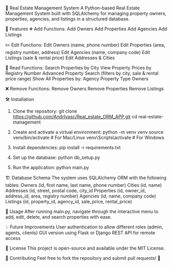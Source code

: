 🏡 Real Estate Management System
A Python-based Real Estate Management System built with SQLAlchemy for managing property owners, properties, agencies, and listings in a structured database.

📌 Features
➕ Add Functions:
Add Owners
Add Properties
Add Agencies
Add Listings

✏️ Edit Functions:
Edit Owners (name, phone number)
Edit Properties (area, registry number, address)
Edit Agencies (name, company code)
Edit Listings (sale & rental price)
Edit Addresses & Cities

📖 Read Functions:
Search Properties by City
View Property Prices by Registry Number
Advanced Property Search (filters by city, sale & rental price range)
Show All Properties by:
Agency
Property Type
Owners

❌ Remove Functions:
Remove Owners
Remove Properties
Remove Listings

🛠️ Installation
1. Clone the repository:
  git clone https://github.com/AndrIvasc/Real_estate_ORM_APP.git
  cd real-estate-management

2. Create and activate a virtual environment:
  python -m venv venv
  source venv/bin/activate  # For Mac/Linux
  venv\Scripts\activate  # For Windows

3. Install dependencies:
  pip install -r requirements.txt

4. Set up the database:
  python db_setup.py

5. Run the application:
  python main.py

🏗️ Database Schema
The system uses SQLAlchemy ORM with the following tables:
Owners (id, first name, last name, phone number)
Cities (id, name)
Addresses (id, street, postal code, city_id
Properties (id, owner_id, address_id, area, registry number)
Agencies (id, name, company code)
Listings (id, property_id, agency_id, sale_price, rental_price)

🎯 Usage
After running main.py, navigate through the interactive menu to add, edit, delete, and search properties with ease.

💡 Future Improvements
User authentication to allow different roles (admin, agents, clients)
GUI version using Flask or Django
REST API for remote access

📜 License
This project is open-source and available under the MIT License.

🙌 Contributing
Feel free to fork the repository and submit pull requests! 🚀
